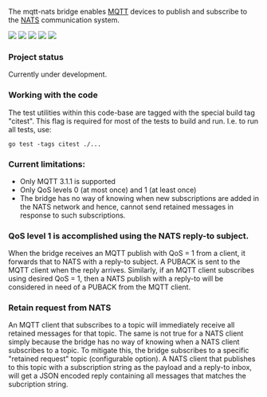 The mqtt-nats bridge enables [MQTT](http://mqtt.org/) devices to publish and subscribe to the [NATS](https://nats.io) communication system.

[![](https://img.shields.io/badge/License-Apache%202.0-blue.svg)](https://opensource.org/licenses/Apache-2.0)
[![](https://goreportcard.com/badge/github.com/tada/mqtt-nats)](https://goreportcard.com/report/github.com/tada/mqtt-nats)
[![](https://img.shields.io/badge/godoc-reference-blue.svg)](https://godoc.org/github.com/tada/mqtt-nats)
[![](https://github.com/tada/mqtt-nats/workflows/MQTT-NATS%20Test/badge.svg)](https://github.com/tada/mqtt-nats/actions)
[![](https://coveralls.io/repos/github/tada/mqtt-nats/badge.svg?service=github)](https://coveralls.io/github/tada/mqtt-nats)

### Project status
Currently under development.

### Working with the code

The test utilities within this code-base are tagged with the special build tag "citest". This flag is required
for most of the tests to build and run. I.e. to run all tests, use:
```
go test -tags citest ./...
```

### Current limitations:
- Only MQTT 3.1.1 is supported
- Only QoS levels 0 (at most once) and 1 (at least once)
- The bridge has no way of knowing when new subscriptions are added in the NATS network and hence, cannot send retained
messages in response to such subscriptions.

### QoS level 1 is accomplished using the NATS reply-to subject.
When the bridge receives an MQTT publish with QoS = 1 from a client, it forwards that to NATS with a reply-to subject.
A PUBACK is sent to the MQTT client when the reply arrives. Similarly, if an MQTT client subscribes using desired QoS
= 1, then a NATS publish with a reply-to will be considered in need of a PUBACK from the MQTT client.

### Retain request from NATS
An MQTT client that subscribes to a topic will immediately receive all retained messages for that topic. The same is
not true for a NATS client simply because the bridge has no way of knowing when a NATS client subscribes to a topic. To
mitigate this, the bridge subscribes to a specific "retained request" topic (configurable option). A NATS client that
publishes to this topic with a subscription string as the payload and a reply-to inbox, will get a JSON encoded reply
containing all messages that matches the subcription string.
